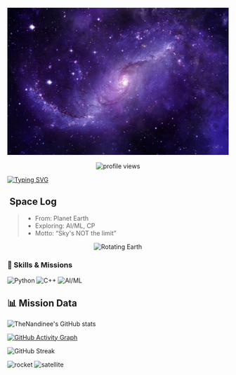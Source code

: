 ![Space Banner](banner.png)

<p align="center">
  <!-- Galactic Visitor Counter -->
  <img src="https://komarev.com/ghpvc/?username=TheNandinee&label=🛸+Visitors+in+the+Galaxy&color=blueviolet&style=for-the-badge" alt="profile views" />
</p>


[![Typing SVG](https://readme-typing-svg.herokuapp.com?font=Orbitron&size=28&duration=4000&color=00F0FF&center=true&vCenter=true&width=900&lines=🚀+Welcome+to+The+Nandinee's+Galaxy!;🌌+Cracking+Codes,+Charting+Paths;🔥+Driven+by+Curiosity)](https://git.io/typing-svg)

## ​ Space Log
>
> - From: Planet Earth 
> - Exploring: AI/ML, CP
> - Motto: “Sky's NOT the limit”

<!-- Live Rotating Planet Animation -->
<p align="center">
  <img src="https://media.tenor.com/Ug6cbVA1ZsMAAAAC/earth-rotating.gif" width="120" alt="Rotating Earth" />
</p>


### 🚀 Skills & Missions
![Python](https://img.shields.io/badge/Python-000?style=for-the-badge&logo=python&logoColor=blue)
![C++](https://img.shields.io/badge/C++-000?style=for-the-badge&logo=c%2B%2B&logoColor=00599C)
![AI/ML](https://img.shields.io/badge/AI%2FML-000?style=for-the-badge&logo=tensorflow&logoColor=FF6F00)


## 📊 Mission Data

![TheNandinee's GitHub stats](https://github-readme-stats.vercel.app/api?username=TheNandinee&show_icons=true&theme=tokyonight)

[![GitHub Activity Graph](https://github-readme-activity-graph.vercel.app/graph?username=TheNandinee&theme=react-dark)](https://github.com/ashutosh00710/github-readme-activity-graph)

![GitHub Streak](https://streak-stats.demolab.com?user=TheNandinee&theme=neon-dark&hide_border=true)

<img src="https://media.giphy.com/media/26Fxy3Iz1ari8oytO/giphy.gif" width="50" alt="rocket" />  
<img src="https://media.giphy.com/media/3oEjI6SIIHBdRxXI40/giphy.gif" width="50" alt="satellite" />

